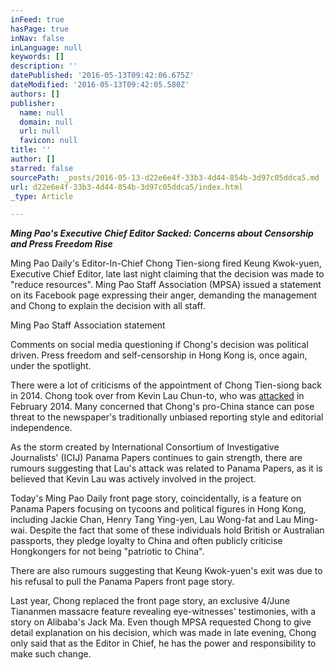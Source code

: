 ```yaml
---
inFeed: true
hasPage: true
inNav: false
inLanguage: null
keywords: []
description: ''
datePublished: '2016-05-13T09:42:06.675Z'
dateModified: '2016-05-13T09:42:05.580Z'
authors: []
publisher:
  name: null
  domain: null
  url: null
  favicon: null
title: ''
author: []
starred: false
sourcePath: _posts/2016-05-13-d22e6e4f-33b3-4d44-854b-3d97c05ddca5.md
url: d22e6e4f-33b3-4d44-854b-3d97c05ddca5/index.html
_type: Article

---
```

_**Ming Pao's Executive Chief Editor Sacked: Concerns about Censorship and Press Freedom Rise**_

Ming Pao Daily's Editor-In-Chief Chong Tien-siong fired Keung 
Kwok-yuen, Executive Chief Editor, late last night claiming that the 
decision was made to "reduce resources". Ming Pao Staff Association 
(MPSA) issued a statement on its Facebook page expressing their anger, 
demanding the management and Chong to explain the decision with all 
staff.

Ming Pao Staff Association statement

Comments on social media questioning if Chong's decision was 
political driven. Press freedom and self-censorship in Hong Kong is, 
once again, under the spotlight.

There were a lot of criticisms of the appointment of Chong Tien-siong
back in 2014\. Chong took over from Kevin Lau Chun-to, who was [attacked][0]
in February 2014\. Many concerned that Chong's pro-China stance can pose
threat to the newspaper's traditionally unbiased reporting style and 
editorial independence.

As the storm created by International Consortium of Investigative 
Journalists' (ICIJ) Panama Papers continues to gain strength, there are 
rumours suggesting that Lau's attack was related to Panama Papers, as it
is believed that Kevin Lau was actively involved in the project.

Today's Ming Pao Daily front page story, coincidentally, is a feature
on Panama Papers focusing on tycoons and political figures in Hong 
Kong, including Jackie Chan, Henry Tang Ying-yen, Lau Wong-fat and Lau 
Ming-wai. Despite the fact that some of these individuals hold British 
or Australian passports, they pledge loyalty to China and often publicly
criticise Hongkongers for not being "patriotic to China".

There are also rumours suggesting that Keung Kwok-yuen's exit was due to his refusal to pull the Panama Papers front page story.

Last year, Chong replaced the front page story, an exclusive 4/June 
Tiananmen massacre feature revealing eye-witnesses' testimonies, with a 
story on Alibaba's Jack Ma. Even though MPSA requested Chong to give 
detail explanation on his decision, which was made in late evening, 
Chong only said that as the Editor in Chief, he has the power and 
responsibility to make such change.

[0]: https://en.wikipedia.org/wiki/Knife_attack_on_Kevin_Lau